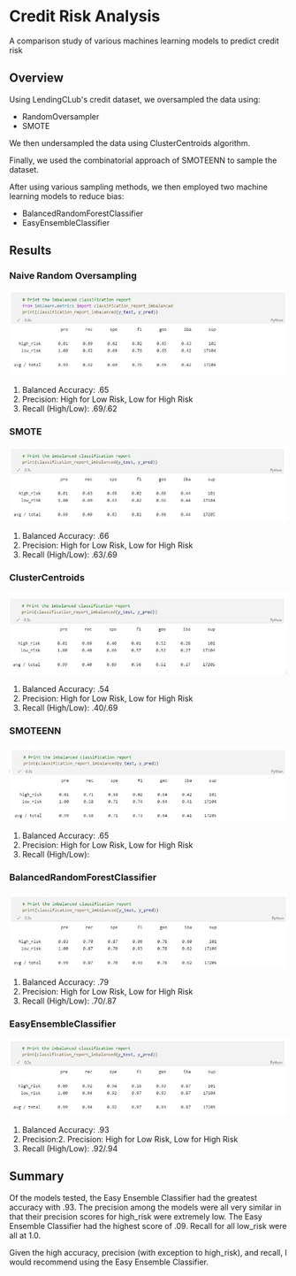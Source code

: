 # Credit Risk Analysis 
A comparison study of various machines learning models to predict credit risk

## Overview

Using LendingCLub's credit dataset, we oversampled the data using:
- RandomOversampler 
- SMOTE 

We then undersampled the data using ClusterCentroids algorithm. 

Finally, we used the combinatorial approach of SMOTEENN to sample the dataset. 

After using various sampling methods, we then employed two machine learning models to reduce bias: 
- BalancedRandomForestClassifier
- EasyEnsembleClassifier 

## Results 

### Naive Random Oversampling 
![naive](resources/naive.jpg)
1. Balanced Accuracy: .65
2. Precision: High for Low Risk, Low for High Risk 
3. Recall (High/Low): .69/.62  

### SMOTE
![naive](resources/smote.jpg)
1. Balanced Accuracy: .66
2. Precision: High for Low Risk, Low for High Risk 
3. Recall (High/Low): .63/.69

### ClusterCentroids
![naive](resources/cc.jpg)
1. Balanced Accuracy: .54
2. Precision: High for Low Risk, Low for High Risk 
3. Recall (High/Low): .40/.69

### SMOTEENN
![naive](resources/smoteenn.jpg)
1. Balanced Accuracy: .65
2. Precision: High for Low Risk, Low for High Risk 
3. Recall (High/Low): 

### BalancedRandomForestClassifier
![naive](resources/balanced_rf.jpg)
1. Balanced Accuracy: .79
2. Precision: High for Low Risk, Low for High Risk 
3. Recall (High/Low): .70/.87

### EasyEnsembleClassifier
![naive](resources/ee.jpg)

1. Balanced Accuracy: .93
2. Precision:2. Precision: High for Low Risk, Low for High Risk 
3. Recall (High/Low): .92/.94

## Summary

Of the models tested, the Easy Ensemble Classifier had the greatest accuracy with .93. The precision among the models were all very similar in that their precision scores for high_risk were extremely low. The Easy Ensemble Classifier had the highest score of .09. Recall for all low_risk were all at 1.0. 

Given the high accuracy, precision (with exception to high_risk), and recall, I would recommend using the Easy Ensemble Classifier. 

